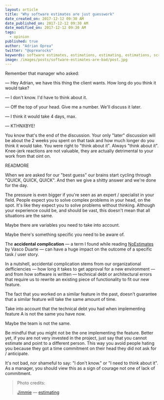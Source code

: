 ```yaml
---
layout: article
title: "Why software estimates are just guesswork"
date_created_on: 2017-12-12 09:30 AM
date_published_on: 2017-12-12 09:30 AM
date_modified_on: 2017-12-12 09:30 AM
tags:
  - opinion
published: true
author: "Adrian Oprea"
twitter: "@oprearocks"
keywords: software estimates, estimations, estimating, estimations, scrum poker, story points, man hours, guessing, guesswork
image: /images/posts/software-estimates-are-bad/post.jpg
---
```


Remember that manager who asked: 

&mdash; Hey Adrian, we have this thing the client wants. How long do you think it would take? 

&mdash; I don't know. I'd have to think about it.

&mdash; Off the top of your head. Give me a number. We'll discuss it later.

&mdash; I think it would take 4 days, max.

&mdash; KTHNXBYE!

You know that's the end of the discussion. Your only "later" discussion will be about the 2 weeks you spent on that task and how much longer do you think it would take.
You were right to "think about it". Always "think about it". Knee-jerk reactions are not valuable, they are actually detrimental to your work from that oint on. 

READMORE

When we are asked for our "best guess" our brains start cycling through "QUICK, QUICK, QUICK". And then we give a shitty answer and we're done for the day. 

The pressure is even bigger if you're seen as an expert / specialist in your field. People expect you to solve complex problems in your head, on the spot. It's like they expect you to solve problems without thinking. Although your experience could be, and should be vast, this doesn't mean that all situations are the same. 

Maybe there are variables you need to take into account. 

Maybe there's something specific you need to be aware of. 

The **accidental complication** &mdash; a term I found while reading [NoEstimates](http://noestimatesbook.com/) by Vasco Duarte &mdash; can have a huge impact on the outcome of a specific task / user story. 

In a nutshell, accidental complication stems from our organizational defficiencies &mdash; how long it takes to get approval for a new environment &mdash; and from how software is written &mdash; technical debt or architectural errors that require us to rewrite an existing piece of functionality to fit our new feature.

The fact that you worked on a similar feature in the past, doesn't guarantee that a similar feature will take the same amount of time. 

Take into account that the technical debt you had when implementing feature A is not the same you have now.

Maybe the team is not the same. 

Be mindful that you might not be the one implementing the feature. Better yet, if you are not very invested in the project, just say that you cannot estimate and point to a different person. This way you avoid people hating you because they got a time commitment on their head they did not ask for / anticipate.

It's not bad, nor shameful to say: "I don't know." or "I need to think about it". As a manager, you should view this as a sign of courage not one of lack of commitment.

> Photo credits:
>
> [Jimmie](https://www.flickr.com/photos/jimmiehomeschoolmom/) &mdash; [estimating](https://flic.kr/p/6nf2oJ)
